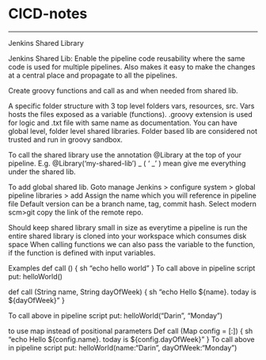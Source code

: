 # CICD-notes
------------------------------------------------
Jenkins Shared Library

Jenkins Shared Lib: Enable the pipeline code reusability where the same code is used for multiple pipelines. Also makes it easy to make the changes at a central place and propagate to all the pipelines.

Create groovy functions and call as and when needed from shared lib.

A specific folder structure with 3 top level folders vars, resources, src.
Vars hosts the files exposed as a variable (functions). .groovy extension is used for logic and .txt file with same name as documentation.
You can have global level, folder level shared libraries. Folder based lib are considered not trusted and run in groovy sandbox.

To call the shared library use the annotation @Library at the top of your pipeline. E.g. @Library(‘my-shared-lib’)  _  ( ‘ _’ ) mean give me everything under the shared lib.

To add global shared lib. Goto manage Jenkins > configure system > global pipeline libraries > add 
Assign the name which you will reference in pipeline file
Default version can be a branch name, tag, commit hash. Select modern scm>git copy the link of the remote repo. 

Should keep shared library small in size as everytime a pipeline is run the entire shared library is cloned into your workspace which consumes disk space
When calling functions we can also pass the variable to the function, if the function is defined with input variables.

Examples
def call () {
sh “echo hello world”
}
To call above in pipeline script put: helloWorld()

def call (String name, String dayOfWeek) {
sh “echo Hello ${name}. today is ${dayOfWeek}”
}

To call above in pipeline script put: helloWorld(“Darin”, “Monday”)

to use map instead of positional parameters
Def call (Map config = [:]) {
sh “echo Hello ${config.name}. today is ${config.dayOfWeek}”
}
To call above in pipeline script put: helloWorld(name:“Darin”,  dayOfWeek:“Monday”)

